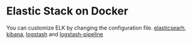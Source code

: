 # Elastic Stack on Docker
You can customize ELK by changing the configuration file. [elasticsearh](./elasticsearch/config/elasticsearch.yml), [kibana](./kibana/config/kibana.yml), [logstash](./logstash/config/logstash.yml) and [logstash-pipeline](./logstash/pipeline/logstash.conf)
